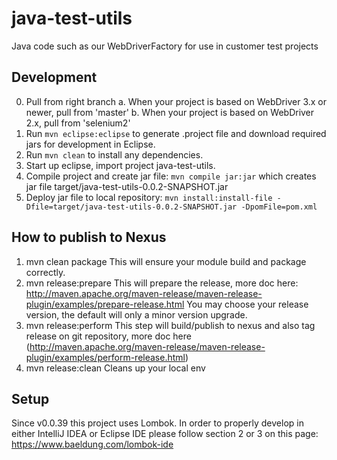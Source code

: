 # java-test-utils
Java code such as our WebDriverFactory for use in customer test projects

## Development
0. Pull from right branch
 a. When your project is based on WebDriver 3.x or newer, pull from 'master'
 b. When your project is based on WebDriver 2.x, pull from 'selenium2'
1. Run `mvn eclipse:eclipse` to generate .project file and download required jars
for development in Eclipse.
2. Run `mvn clean` to install any dependencies.
3. Start up eclipse, import project java-test-utils.
4. Compile project and create jar file:
`mvn compile jar:jar` which creates jar file target/java-test-utils-0.0.2-SNAPSHOT.jar
5. Deploy jar file to local repository:
`mvn install:install-file -Dfile=target/java-test-utils-0.0.2-SNAPSHOT.jar -DpomFile=pom.xml`

## How to publish to Nexus
1. mvn clean package
    This will ensure your module build and package correctly.
2. mvn release:prepare
    This will prepare the release, more doc here:
    http://maven.apache.org/maven-release/maven-release-plugin/examples/prepare-release.html
    You may choose your release version, the default will only a minor version upgrade.
3. mvn release:perform
    This step will build/publish to nexus and also tag release on git repository, more doc here
    (http://maven.apache.org/maven-release/maven-release-plugin/examples/perform-release.html)
4. mvn release:clean
    Cleans up your local env
    
## Setup
Since v0.0.39 this project uses Lombok. In order to properly develop in either IntelliJ IDEA or
Eclipse IDE please follow section 2 or 3 on this page: https://www.baeldung.com/lombok-ide

